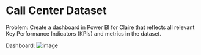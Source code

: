 # Call Center Dataset 

Problem:
Create a dashboard in Power BI for Claire that reflects all relevant Key Performance Indicators (KPIs) and metrics in the dataset.

Dashboard:
![image](https://github.com/Athira2103/call_centre_trends_bi/assets/31879762/2bf53291-0fb7-4490-b382-1d8d0eeabac5)
